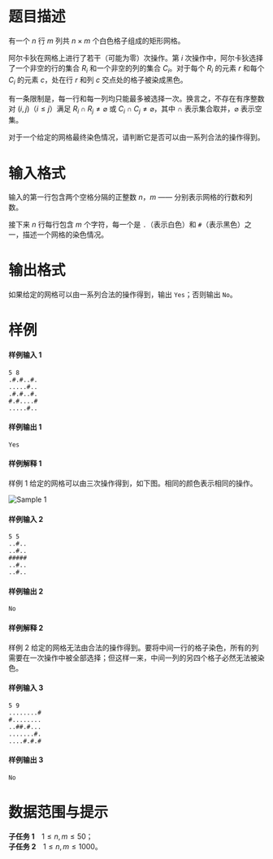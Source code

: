 
# 题目描述

有一个 $n$ 行 $m$ 列共 $n \times m$ 个白色格子组成的矩形网格。

阿尔卡狄在网格上进行了若干（可能为零）次操作。第 $i$ 次操作中，阿尔卡狄选择了一个非空的行的集合 $R_i$ 和一个非空的列的集合 $C_i$。对于每个 $R_i$ 的元素 $r$ 和每个 $C_i$ 的元素 $c$，处在行 $r$ 和列 $c$ 交点处的格子被染成黑色。

有一条限制是，每一行和每一列均只能最多被选择一次。换言之，不存在有序整数对 $(i, j)$（$i \leq j$）满足 $R_i \cap R_j \neq \varnothing$ 或 $C_i \cap C_j \neq \varnothing$，其中 $\cap$ 表示集合取并，$\varnothing$ 表示空集。

对于一个给定的网格最终染色情况，请判断它是否可以由一系列合法的操作得到。

# 输入格式

输入的第一行包含两个空格分隔的正整数 $n$，$m$ —— 分别表示网格的行数和列数。

接下来 $n$ 行每行包含 $m$ 个字符，每一个是 `.`（表示白色）和 `#`（表示黑色）之一，描述一个网格的染色情况。

# 输出格式

如果给定的网格可以由一系列合法的操作得到，输出 `Yes`；否则输出 `No`。

# 样例

#### 样例输入 1
```plain
5 8
.#.#..#.
.....#..
.#.#..#.
#.#....#
.....#..
```
#### 样例输出 1
```plain
Yes
```
#### 样例解释 1
样例 1 给定的网格可以由三次操作得到，如下图。相同的颜色表示相同的操作。

![Sample 1](/source/loj/6369/img/aHR0cDovL2NvZGVmb3JjZXMuY29tL3ByZWRvd25sb2FkZWQvN2UvM2YvN2UzZjlmOTdkOTE2YjBmN2ZjNjc1ZDc5ODYxNTczODg0ZDcyNjY0MS5wbmc=.png)

#### 样例输入 2
```plain
5 5
..#..
..#..
#####
..#..
..#..
```
#### 样例输出 2
```plain
No
```
#### 样例解释 2
样例 2 给定的网格无法由合法的操作得到。要将中间一行的格子染色，所有的列需要在一次操作中被全部选择；但这样一来，中间一列的另四个格子必然无法被染色。

#### 样例输入 3
```plain
5 9
........#
#........
..##.#...
.......#.
....#.#.#
```
#### 样例输出 3
```plain
No
```

# 数据范围与提示

**子任务 1**　$1 \leq n, m \leq 50$；  
**子任务 2**　$1 \leq n, m \leq 1000$。

